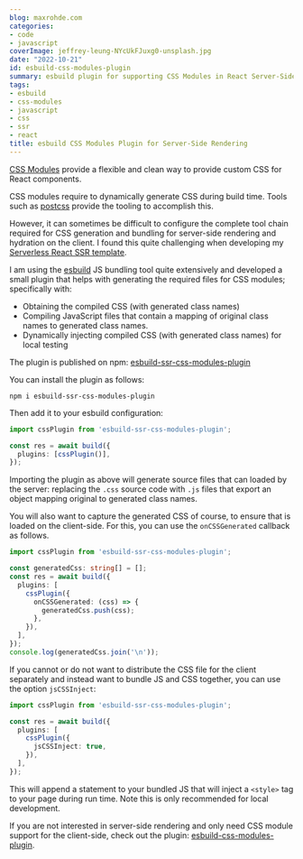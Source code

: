 ```yaml
---
blog: maxrohde.com
categories:
- code
- javascript
coverImage: jeffrey-leung-NYcUkFJuxg0-unsplash.jpg
date: "2022-10-21"
id: esbuild-css-modules-plugin
summary: esbuild plugin for supporting CSS Modules in React Server-Side Rendering.
tags:
- esbuild
- css-modules
- javascript
- css
- ssr
- react
title: esbuild CSS Modules Plugin for Server-Side Rendering
---
```


[CSS Modules](https://github.com/css-modules/css-modules) provide a flexible and clean way to provide custom CSS for React components.

CSS modules require to dynamically generate CSS during build time. Tools such as [postcss](https://postcss.org/) provide the tooling to accomplish this. 

However, it can sometimes be difficult to configure the complete tool chain required for CSS generation and bundling for server-side rendering and hydration on the client. I found this quite challenging when developing my [Serverless React SSR template](https://maxrohde.com/2022/10/16/serverless-react-ssr).

I am using the [esbuild](https://esbuild.github.io/)  JS bundling tool quite extensively and developed a small plugin that helps with generating the required files for CSS modules; specifically with:

- Obtaining the compiled CSS (with generated class names) 
- Compiling JavaScript files that contain a mapping of original class names to generated class names.
- Dynamically injecting compiled CSS (with generated class names) for local testing

The plugin is published on npm: [esbuild-ssr-css-modules-plugin](https://www.npmjs.com/package/esbuild-ssr-css-modules-plugin)

You can install the plugin as follows:

```
npm i esbuild-ssr-css-modules-plugin
```

Then add it to your esbuild configuration:

```typescript
import cssPlugin from 'esbuild-ssr-css-modules-plugin';

const res = await build({
  plugins: [cssPlugin()],
});
```

Importing the plugin as above will generate source files that can loaded by the server: replacing the `.css` source code with `.js` files that export an object mapping original to generated class names.

You will also want to capture the generated CSS of course, to ensure that is loaded on the client-side. For this, you can use the `onCSSGenerated` callback as follows.

```typescript
import cssPlugin from 'esbuild-ssr-css-modules-plugin';

const generatedCss: string[] = [];
const res = await build({
  plugins: [
    cssPlugin({
      onCSSGenerated: (css) => {
        generatedCss.push(css);
      },
    }),
  ],
});
console.log(generatedCss.join('\n'));
```

If you cannot or do not want to distribute the CSS file for the client separately and instead want to bundle JS and CSS together, you can use the option `jsCSSInject`:

```typescript
import cssPlugin from 'esbuild-ssr-css-modules-plugin';

const res = await build({
  plugins: [
    cssPlugin({
      jsCSSInject: true,
    }),
  ],
});
```

This will append a statement to your bundled JS that will inject a `<style>` tag to your page during run time. Note this is only recommended for local development.

If you are not interested in server-side rendering and only need CSS module support for the client-side, check out the plugin: [esbuild-css-modules-plugin](https://github.com/indooorsman/esbuild-css-modules-plugin#readme).
